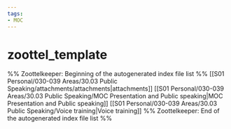```yaml
---
tags: 
- MOC
---
```

# zoottel_template



%% Zoottelkeeper: Beginning of the autogenerated index file list  %%
 [[S01 Personal/030-039 Areas/30.03 Public Speaking/attachments/attachments|attachments]]
 [[S01 Personal/030-039 Areas/30.03 Public Speaking/MOC Presentation and Public speaking|MOC Presentation and Public speaking]]
 [[S01 Personal/030-039 Areas/30.03 Public Speaking/Voice training|Voice training]]
%% Zoottelkeeper: End of the autogenerated index file list  %%

